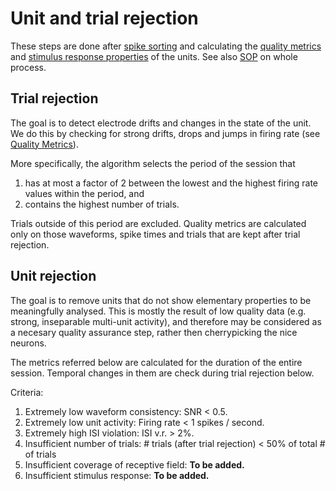 # Unit and trial rejection

These steps are done after [spike sorting](https://github.com/davidsamu/seal/blob/master/doc/SOPs/Spike%20sorting%20SOPs.md) and calculating the [quality metrics](https://github.com/davidsamu/seal/blob/master/doc/Preprocessing%20methods/Quality%20metrics.md) and [stimulus response properties](https://github.com/davidsamu/seal/blob/master/doc/Preprocessing%20methods/Direction%20selectivity.md) of the units. See also [SOP](https://github.com/davidsamu/seal/blob/master/doc/SOPs/Preprocessing%20SOPs.md) on whole process.


## Trial rejection

The goal is to detect electrode drifts and changes in the state of the unit. We do this by checking for strong drifts, drops and jumps in firing rate (see [Quality Metrics](https://github.com/davidsamu/seal/blob/master/doc/Preprocessing%20methods/Quality%20metrics.md)). 

More specifically, the algorithm selects the period of the session that

1. has at most a factor of 2 between the lowest and the highest firing rate values within the period, and
2. contains the highest number of trials.

Trials outside of this period are excluded. Quality metrics are calculated only on those waveforms, spike times and trials that are kept after trial rejection.


## Unit rejection

The goal is to remove units that do not show elementary properties to be meaningfully analysed. This is mostly the result of low quality data (e.g. strong, inseparable multi-unit activity), and therefore may be considered as a necesary quality assurance step, rather then cherrypicking the nice neurons.

The metrics referred below are calculated for the duration of the entire session. Temporal changes in them are check during trial rejection below.

Criteria:

1. Extremely low waveform consistency: SNR < 0.5.
2. Extremely low unit activity: Firing rate < 1 spikes / second.
3. Extremely high ISI violation: ISI v.r. > 2%.
4. Insufficient number of trials: # trials (after trial rejection) < 50% of total # of trials 
5. Insufficient coverage of receptive field: **To be added.**
6. Insufficient stimulus response: **To be added.**
